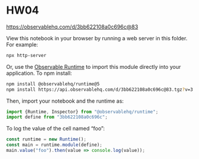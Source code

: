 # HW04

https://observablehq.com/d/3bb622108a0c696c@83

View this notebook in your browser by running a web server in this folder. For
example:

~~~sh
npx http-server
~~~

Or, use the [Observable Runtime](https://github.com/observablehq/runtime) to
import this module directly into your application. To npm install:

~~~sh
npm install @observablehq/runtime@5
npm install https://api.observablehq.com/d/3bb622108a0c696c@83.tgz?v=3
~~~

Then, import your notebook and the runtime as:

~~~js
import {Runtime, Inspector} from "@observablehq/runtime";
import define from "3bb622108a0c696c";
~~~

To log the value of the cell named “foo”:

~~~js
const runtime = new Runtime();
const main = runtime.module(define);
main.value("foo").then(value => console.log(value));
~~~

